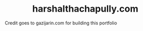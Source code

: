 <h1 align="center">
  harshalthachapully.com
</h1>

<p> Credit goes to gazijarin.com for building this portfolio </p>
